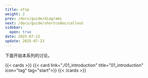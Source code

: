 ```yaml
---
title: ofsp
weight: 2
prev: /docs/guide/diagrams
next: /docs/guide/shortcodes/callout
sidebar:
  open: true
date: 2025-07-22
update: 2025-07-23
---
```


下面开始本系列的讨论。

{{< cards >}}
  {{< card link="./01_introduction" title="01_introduction" icon="tag" tag="start">}}
{{< /cards >}}

